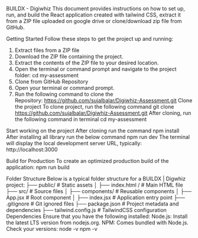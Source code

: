 BUILDX - Digiwhiz 
This document provides instructions on how to set up, run, and build the React 
application created with tailwind CSS, extract it from a ZIP file uploaded on google drive 
or clone/download zip file from GitHub. 
 
Getting Started 
Follow these steps to get the project up and running: 
1. Extract files from a ZIP file 
1. Download the ZIP file containing the project. 
2. Extract the contents of the ZIP file to your desired location. 
3. Open the terminal or command prompt and navigate to the project folder: 
cd my-assessment 
2. Clone from GitHub Repository 
1. Open your terminal or command prompt. 
2. Run the following command to clone the  
Repository: 
https://github.com/sujalbalar/Digiwhiz-Assessment.git 
Clone the project 
To clone project, run the following command 
git clone https://github.com/sujalbalar/Digiwhiz-Assessment.git 
After cloning, run the following command in terminal 
cd my-assessment  
 
Start working on the project 
After cloning run the command 
npm install 
After installing all library run the below command 
npm run dev 
The terminal will display the local development server URL, typically: 
http://localhost:3000 
 
Build for Production 
To create an optimized production build of the application: 
npm run build 
 
Folder Structure 
Below is a typical folder structure for a BUILDX | Digwhiz project: 
├── public/        # Static assets 
│   ├── index.html / # Main HTML file 
├── src/           # Source files 
│   ├── components/ # Reusable components 
│   ├── App.jsx    # Root component 
│   ├── index.jsx   # Application entry point 
├── .gitignore     # Git ignored files 
├── package.json   # Project metadata and dependencies 
├── tailwind.config.js # TailwindCSS configuration 
Dependencies 
Ensure that you have the following installed: 
Node.js: Install the latest LTS version from nodejs.org. 
NPM: Comes bundled with Node.js. Check your versions: 
node -v 
npm -v
